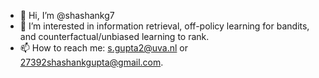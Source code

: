 - 👋 Hi, I’m @shashankg7
- 👀 I’m interested in information retrieval, off-policy learning for bandits, and counterfactual/unbiased learning to rank.
- 📫 How to reach me: s.gupta2@uva.nl or 27392shashankgupta@gmail.com.

<!---
shashankg7/shashankg7 is a ✨ special ✨ repository because its `README.md` (this file) appears on your GitHub profile.
You can click the Preview link to take a look at your changes.
--->

